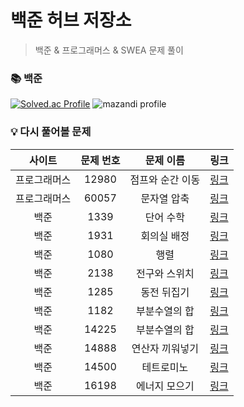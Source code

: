 # 백준 허브 저장소

> 백준 & 프로그래머스 & SWEA 문제 풀이

### 📚 백준

[![Solved.ac Profile](http://mazassumnida.wtf/api/v2/generate_badge?boj=codeer)](https://solved.ac/codeer/)
![mazandi profile](http://mazandi.herokuapp.com/api?handle=codeer&theme=dark)

### 💡 다시 풀어볼 문제

| 사이트 | 문제 번호 |  문제 이름 | 링크 |
| :----------: | :----------: | :----------: | :----------: |
| 프로그래머스 | 12980 | 점프와 순간 이동 | [링크](https://school.programmers.co.kr/learn/courses/30/lessons/12980) |
| 프로그래머스 | 60057 | 문자열 압축 | [링크](https://school.programmers.co.kr/learn/courses/30/lessons/60057) |
| 백준 | 1339 | 단어 수학 | [링크](https://www.acmicpc.net/problem/1339) |
| 백준 | 1931 | 회의실 배정 | [링크](https://www.acmicpc.net/problem/1931) |
| 백준 | 1080 | 행렬 | [링크](https://www.acmicpc.net/problem/1080) |
| 백준 | 2138 | 전구와 스위치 | [링크](https://www.acmicpc.net/problem/2138) |
| 백준 | 1285 | 동전 뒤집기 | [링크](https://www.acmicpc.net/problem/1285) |
| 백준 | 1182 | 부분수열의 합 | [링크](https://www.acmicpc.net/problem/1182) |
| 백준 | 14225 | 부분수열의 합 | [링크](https://www.acmicpc.net/problem/14225) |
| 백준 | 14888 | 연산자 끼워넣기 | [링크](https://www.acmicpc.net/problem/14888) |
| 백준 | 14500 | 테트로미노 | [링크](https://www.acmicpc.net/problem/14500) |
| 백준 | 16198 | 에너지 모으기 | [링크](https://www.acmicpc.net/problem/16198) |
